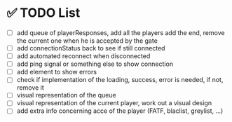 # ✅ TODO List

- [ ] add queue of playerResponses, add all the players add the end, remove the current one when he is accepted by the gate
- [ ] add connectionStatus back to see if still connected
- [ ] add automated reconnect when disconnected
- [ ] add ping signal or something else to show connection
- [ ] add element to show errors
- [ ] check if implementation of the loading, success, error is needed, if not, remove it
- [ ] visual representation of the queue
- [ ] visual representation of the current player, work out a visual design
- [ ] add extra info concerning acce of the player (FATF, blaclist, greylist, ...)
